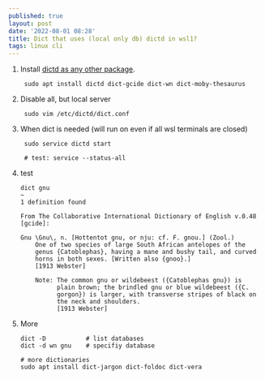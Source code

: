```yaml
---
published: true
layout: post
date: '2022-08-01 08:28'
title: Dict that uses (local only db) dictd in wsl1?
tags: linux cli 
---
```

1. Install [dictd as any other package](https://www.xmodulo.com/how-to-look-up-dictionary-via-command-line-on-linux.html).

        sudo apt install dictd dict-gcide dict-wn dict-moby-thesaurus

2. Disable all, but local server

        sudo vim /etc/dictd/dict.conf

3. When dict is needed (will run on even if all wsl terminals are closed)

        sudo service dictd start

        # test: service --status-all 

4. test

       dict gnu                                                                                                         ~
       1 definition found
       
       From The Collaborative International Dictionary of English v.0.48 [gcide]:
       
       Gnu \Gnu\, n. [Hottentot gnu, or nju: cf. F. gnou.] (Zool.)
           One of two species of large South African antelopes of the
           genus {Catoblephas}, having a mane and bushy tail, and curved
           horns in both sexes. [Written also {gnoo}.]
           [1913 Webster]
           
           Note: The common gnu or wildebeest ({Catoblephas gnu}) is
                 plain brown; the brindled gnu or blue wildebeest ({C.
                 gorgon}) is larger, with transverse stripes of black on
                 the neck and shoulders.
                 [1913 Webster] 

5. More

       dict -D           # list databases
       dict -d wn gnu    # specifiy database
        
       # more dictionaries
       sudo apt install dict-jargon dict-foldoc dict-vera
